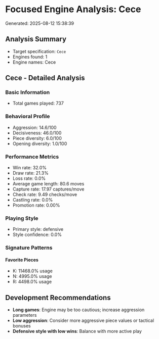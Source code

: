 # Focused Engine Analysis: Cece
Generated: 2025-08-12 15:38:39

## Analysis Summary
- Target specification: `Cece`
- Engines found: 1
- Engine names: Cece

## Cece - Detailed Analysis

### Basic Information
- Total games played: 737

### Behavioral Profile
- Aggression: 14.6/100
- Decisiveness: 46.0/100
- Piece diversity: 6.0/100
- Opening diversity: 1.0/100

### Performance Metrics
- Win rate: 32.0%
- Draw rate: 21.3%
- Loss rate: 0.0%
- Average game length: 80.6 moves
- Capture rate: 17.97 captures/move
- Check rate: 9.49 checks/move
- Castling rate: 0.0%
- Promotion rate: 0.00%

### Playing Style
- Primary style: defensive
- Style confidence: 0.0%

### Signature Patterns
#### Favorite Pieces
- K: 11468.0% usage
- N: 4995.0% usage
- R: 4498.0% usage

## Development Recommendations
- **Long games**: Engine may be too cautious; increase aggression parameters
- **Low aggression**: Consider more aggressive piece values or tactical bonuses
- **Defensive style with low wins**: Balance with more active play